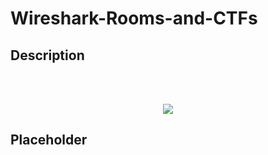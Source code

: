 # Wireshark-Rooms-and-CTFs

<h2>Description</h2>

<br />

<p align="center">
<br/>
<img src="https://i.imgur.com/rzicTZa.png"/>

<h2>Placeholder</h2>
